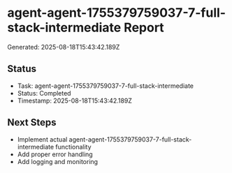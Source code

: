 # agent-agent-1755379759037-7-full-stack-intermediate Report

Generated: 2025-08-18T15:43:42.189Z

## Status
- Task: agent-agent-1755379759037-7-full-stack-intermediate
- Status: Completed
- Timestamp: 2025-08-18T15:43:42.189Z

## Next Steps
- Implement actual agent-agent-1755379759037-7-full-stack-intermediate functionality
- Add proper error handling
- Add logging and monitoring
